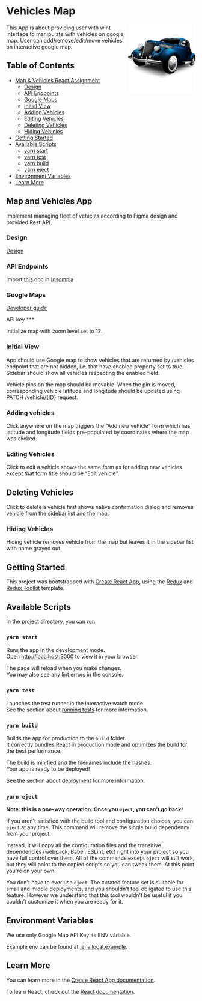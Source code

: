 # Vehicles Map

<img align="right" width="180px" src="https://raw.githubusercontent.com/IrhadOmanovic/vehicles-google-map/master/public/car-icon.png">

This App is about providing user with wint interface to manipulate with vehicles on google map. User can add/remove/edit/move vehicles on interactive google map.

## Table of Contents

<!-- TOC -->

- [Map & Vehicles React Assignment](#map-and-vehicles-app)
  - [Design](#design)
  - [API Endpoints](#api-endpoints)
  - [Google Maps](#google-maps)
  - [Initial View](#initial-view)
  - [Adding Vehicles](#adding-vehicles)
  - [Editing Vehicles](#editing-vehicles)
  - [Deleting Vehicles](#deleting-vehicles)
  - [Hiding Vehicles](#hiding-vehicles)
- [Getting Started](#getting-started)
- [Available Scripts](#available-scripts)
  - [yarn start](#yarn-start)
  - [yarn test](#yarn-test)
  - [yarn build](#yarn-build)
  - [yarn eject](#yarn-eject)
- [Environment Variables](#environment-variables)
- [Learn More](#learn-more)
<!-- TOC -->

## Map and Vehicles App

Implement managing fleet of vehicles according to Figma design and provided Rest API.

### Design

[Design](https://www.figma.com/file/394N4OjrF81IxCIjRq1hBC/Map-%26-Vehicles?node-id=0%3A1)

### API Endpoints

Import [this](https://drive.google.com/file/d/1PtHhkAB6rX1nyC9CXFDTCHBlFNYc5o5n/view?usp=sharing) doc in [Insomnia](https://insomnia.rest/pricing)

### Google Maps

[Developer guide](https://developers.google.com/maps/documentation/javascript/adding-a-google-map)

API key \*\*\*

Initialize map with zoom level set to 12.

### Initial View

App should use Google map to show vehicles that are returned by /vehicles endpoint that are not hidden, i.e. that have enabled property set to true. Sidebar should show all vehicles respecting the enabled field.

Vehicle pins on the map should be movable. When the pin is moved, corresponding vehicle latitude and longitude should be updated using PATCH /vehicle/{ID} request.

### Adding vehicles

Click anywhere on the map triggers the “Add new vehicle” form which has latitude and longitude fields pre-populated by coordinates where the map was clicked.

### Editing Vehicles

Click to edit a vehicle shows the same form as for adding new vehicles except that form title should be “Edit vehicle”.

## Deleting Vehicles

Click to delete a vehicle first shows native confirmation dialog and removes vehicle from the sidebar list and the map.

### Hiding Vehicles

Hiding vehicle removes vehicle from the map but leaves it in the sidebar list with name grayed out.

## Getting Started

This project was bootstrapped with [Create React App](https://github.com/facebook/create-react-app), using the [Redux](https://redux.js.org/) and [Redux Toolkit](https://redux-toolkit.js.org/) template.

## Available Scripts

In the project directory, you can run:

### `yarn start`

Runs the app in the development mode.\
Open [http://localhost:3000](http://localhost:3000) to view it in your browser.

The page will reload when you make changes.\
You may also see any lint errors in the console.

### `yarn test`

Launches the test runner in the interactive watch mode.\
See the section about [running tests](https://facebook.github.io/create-react-app/docs/running-tests) for more information.

### `yarn build`

Builds the app for production to the `build` folder.\
It correctly bundles React in production mode and optimizes the build for the best performance.

The build is minified and the filenames include the hashes.\
Your app is ready to be deployed!

See the section about [deployment](https://facebook.github.io/create-react-app/docs/deployment) for more information.

### `yarn eject`

**Note: this is a one-way operation. Once you `eject`, you can't go back!**

If you aren't satisfied with the build tool and configuration choices, you can `eject` at any time. This command will remove the single build dependency from your project.

Instead, it will copy all the configuration files and the transitive dependencies (webpack, Babel, ESLint, etc) right into your project so you have full control over them. All of the commands except `eject` will still work, but they will point to the copied scripts so you can tweak them. At this point you're on your own.

You don't have to ever use `eject`. The curated feature set is suitable for small and middle deployments, and you shouldn't feel obligated to use this feature. However we understand that this tool wouldn't be useful if you couldn't customize it when you are ready for it.

## Environment Variables

We use only Google Map API Key as ENV variable.

Example env can be found at [.env.local.example](.env.local.example).

## Learn More

You can learn more in the [Create React App documentation](https://facebook.github.io/create-react-app/docs/getting-started).

To learn React, check out the [React documentation](https://reactjs.org/).
